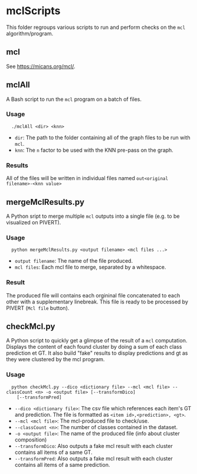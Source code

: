 # mclScripts

This folder regroups various scripts to run and perform checks on the `mcl` algorithm/program.

## mcl
See https://micans.org/mcl/.

## mclAll
A Bash script to run the `mcl` program on a batch of files.

### Usage
```
  ./mclAll <dir> <knn>
```
   - `dir`: The path to the folder containing all of the graph files to be run with `mcl`.
   - `knn`: The `n` factor to be used with the KNN pre-pass on the graph.

### Results
All of the files will be written in individual files named `out<original filename>-<knn value>`

## mergeMclResults.py
A Python sript to merge multiple `mcl` outputs into a single file (e.g. to be visualized on PIVERT).

### Usage
```
  python mergeMclResults.py <output filename> <mcl files ...>
```
   - `output filename`: The name of the file produced.
   - `mcl files`: Each mcl file to merge, separated by a whitespace.

### Result
The produced file will contains each orgininal file concatenated to each other with a supplementary linebreak.
This file is ready to be processed by PIVERT (`Mcl file` button).

## checkMcl.py
A Python script to quickly get a glimpse of the result of a `mcl` computation. Displays the content of each found
cluster by doing a sum of each class prediction et GT. It also build "fake" results to display predictions and
gt as they were clustered by the mcl program.

### Usage
```
  python checkMcl.py --dico <dictionary file> --mcl <mcl file> --classCount <n> -o <output file> [--transformDico]
    [--transformPred]
```
   - `--dico <dictionary file>`: The csv file which references each item's GT and prediction.
      The file is formatted as `<item id>,<prediction>, <gt>`.
   - `--mcl <mcl file>`: The mcl-produced file to check/use.
   - `--classCount <n>`: The number of classes contained in the dataset.
   - `-o <output file>`: The name of the produced file (info about cluster composition)
   - `--transformDico`: Also outputs a fake mcl result with each cluster contains all items of a same GT.
   - `--transformPred`: Also outputs a fake mcl result with each cluster contains all items of a same prediction.
